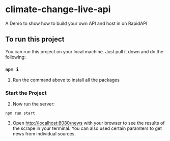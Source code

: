 # climate-change-live-api
A Demo to show how to build your own API and host in on RapidAPI

## To run this project

You can run this project on your local machine. Just pull it down and do the following:

### `npm i`

1. Run the command above to install all the packages

### Start the Project

2. Now run the server:

```bash
npm run start
```

3. Open [http://localhost:8080/news](http://localhost:8080/news) with your browser to see the results of the scrape in your terminal. You can also used certain paramters to get news from individual sources.
